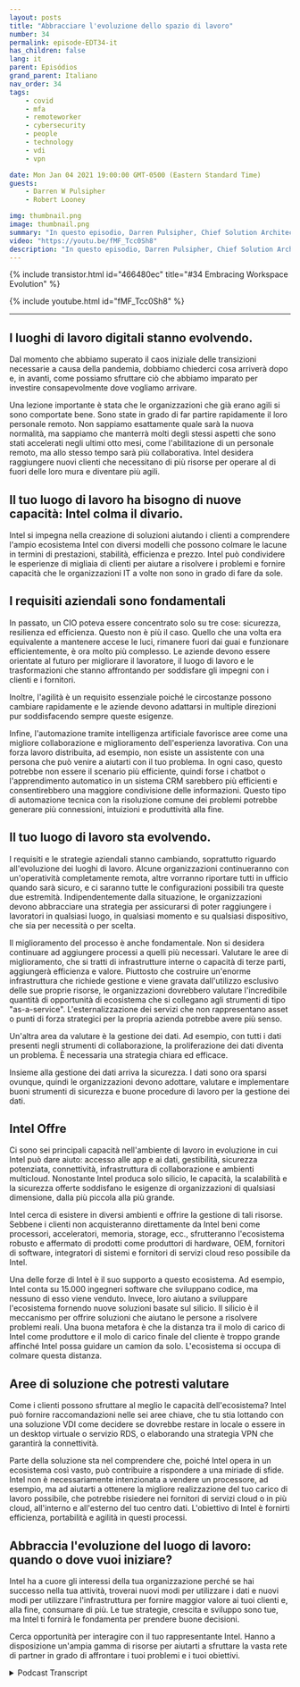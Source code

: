 ```yaml
---
layout: posts
title: "Abbracciare l'evoluzione dello spazio di lavoro"
number: 34
permalink: episode-EDT34-it
has_children: false
lang: it
parent: Episódios
grand_parent: Italiano
nav_order: 34
tags:
    - covid
    - mfa
    - remoteworker
    - cybersecurity
    - people
    - technology
    - vdi
    - vpn

date: Mon Jan 04 2021 19:00:00 GMT-0500 (Eastern Standard Time)
guests:
    - Darren W Pulsipher
    - Robert Looney

img: thumbnail.png
image: thumbnail.png
summary: "In questo episodio, Darren Pulsipher, Chief Solution Architect del settore pubblico, e Robert Looney, Americas Data Center Sales Manager di Intel, parlano dell'utilizzo di un approccio strategico per abbracciare l'attuale evoluzione del luogo di lavoro. La pandemia di COVID ha creato sfide e transizioni significative nel luogo di lavoro. Intel sta aiutando i clienti a sfruttare le tecnologie per affrontare al meglio le sfide in corso nella nuova normalità."
video: "https://youtu.be/fMF_Tcc0Sh8"
description: "In questo episodio, Darren Pulsipher, Chief Solution Architect del settore pubblico, e Robert Looney, Americas Data Center Sales Manager di Intel, parlano dell'utilizzo di un approccio strategico per abbracciare l'attuale evoluzione del luogo di lavoro. La pandemia di COVID ha creato sfide e transizioni significative nel luogo di lavoro. Intel sta aiutando i clienti a sfruttare le tecnologie per affrontare al meglio le sfide in corso nella nuova normalità."
---
```


<div>
{% include transistor.html id="466480ec" title="#34 Embracing Workspace Evolution" %}

{% include youtube.html id="fMF_Tcc0Sh8" %}
</div>

---

## I luoghi di lavoro digitali stanno evolvendo.

Dal momento che abbiamo superato il caos iniziale delle transizioni necessarie a causa della pandemia, dobbiamo chiederci cosa arriverà dopo e, in avanti, come possiamo sfruttare ciò che abbiamo imparato per investire consapevolmente dove vogliamo arrivare.

Una lezione importante è stata che le organizzazioni che già erano agili si sono comportate bene. Sono state in grado di far partire rapidamente il loro personale remoto. Non sappiamo esattamente quale sarà la nuova normalità, ma sappiamo che manterrà molti degli stessi aspetti che sono stati accelerati negli ultimi otto mesi, come l'abilitazione di un personale remoto, ma allo stesso tempo sarà più collaborativa. Intel desidera raggiungere nuovi clienti che necessitano di più risorse per operare al di fuori delle loro mura e diventare più agili.

## Il tuo luogo di lavoro ha bisogno di nuove capacità: Intel colma il divario.

Intel si impegna nella creazione di soluzioni aiutando i clienti a comprendere l'ampio ecosistema Intel con diversi modelli che possono colmare le lacune in termini di prestazioni, stabilità, efficienza e prezzo. Intel può condividere le esperienze di migliaia di clienti per aiutare a risolvere i problemi e fornire capacità che le organizzazioni IT a volte non sono in grado di fare da sole.

## I requisiti aziendali sono fondamentali

In passato, un CIO poteva essere concentrato solo su tre cose: sicurezza, resilienza ed efficienza. Questo non è più il caso. Quello che una volta era equivalente a mantenere accese le luci, rimanere fuori dai guai e funzionare efficientemente, è ora molto più complesso. Le aziende devono essere orientate al futuro per migliorare il lavoratore, il luogo di lavoro e le trasformazioni che stanno affrontando per soddisfare gli impegni con i clienti e i fornitori.

Inoltre, l'agilità è un requisito essenziale poiché le circostanze possono cambiare rapidamente e le aziende devono adattarsi in multiple direzioni pur soddisfacendo sempre queste esigenze.

Infine, l'automazione tramite intelligenza artificiale favorisce aree come una migliore collaborazione e miglioramento dell'esperienza lavorativa. Con una forza lavoro distribuita, ad esempio, non esiste un assistente con una persona che può venire a aiutarti con il tuo problema. In ogni caso, questo potrebbe non essere il scenario più efficiente, quindi forse i chatbot o l'apprendimento automatico in un sistema CRM sarebbero più efficienti e consentirebbero una maggiore condivisione delle informazioni. Questo tipo di automazione tecnica con la risoluzione comune dei problemi potrebbe generare più connessioni, intuizioni e produttività alla fine.

## Il tuo luogo di lavoro sta evolvendo.

I requisiti e le strategie aziendali stanno cambiando, soprattutto riguardo all'evoluzione dei luoghi di lavoro. Alcune organizzazioni continueranno con un'operatività completamente remota, altre vorranno riportare tutti in ufficio quando sarà sicuro, e ci saranno tutte le configurazioni possibili tra queste due estremità. Indipendentemente dalla situazione, le organizzazioni devono abbracciare una strategia per assicurarsi di poter raggiungere i lavoratori in qualsiasi luogo, in qualsiasi momento e su qualsiasi dispositivo, che sia per necessità o per scelta.

Il miglioramento del processo è anche fondamentale. Non si desidera continuare ad aggiungere processi a quelli più necessari. Valutare le aree di miglioramento, che si tratti di infrastrutture interne o capacità di terze parti, aggiungerà efficienza e valore. Piuttosto che costruire un'enorme infrastruttura che richiede gestione e viene gravata dall'utilizzo esclusivo delle sue proprie risorse, le organizzazioni dovrebbero valutare l'incredibile quantità di opportunità di ecosistema che si collegano agli strumenti di tipo "as-a-service". L'esternalizzazione dei servizi che non rappresentano asset o punti di forza strategici per la propria azienda potrebbe avere più senso.

Un'altra area da valutare è la gestione dei dati. Ad esempio, con tutti i dati presenti negli strumenti di collaborazione, la proliferazione dei dati diventa un problema. È necessaria una strategia chiara ed efficace.

Insieme alla gestione dei dati arriva la sicurezza. I dati sono ora sparsi ovunque, quindi le organizzazioni devono adottare, valutare e implementare buoni strumenti di sicurezza e buone procedure di lavoro per la gestione dei dati.

## Intel Offre

Ci sono sei principali capacità nell'ambiente di lavoro in evoluzione in cui Intel può dare aiuto: accesso alle app e ai dati, gestibilità, sicurezza potenziata, connettività, infrastruttura di collaborazione e ambienti multicloud. Nonostante Intel produca solo silicio, le capacità, la scalabilità e la sicurezza offerte soddisfano le esigenze di organizzazioni di qualsiasi dimensione, dalla più piccola alla più grande.

Intel cerca di esistere in diversi ambienti e offrire la gestione di tali risorse. Sebbene i clienti non acquisteranno direttamente da Intel beni come processori, acceleratori, memoria, storage, ecc., sfrutteranno l'ecosistema robusto e affermato di prodotti come produttori di hardware, OEM, fornitori di software, integratori di sistemi e fornitori di servizi cloud reso possibile da Intel.

Una delle forze di Intel è il suo supporto a questo ecosistema. Ad esempio, Intel conta su 15.000 ingegneri software che sviluppano codice, ma nessuno di esso viene venduto. Invece, loro aiutano a sviluppare l'ecosistema fornendo nuove soluzioni basate sul silicio. Il silicio è il meccanismo per offrire soluzioni che aiutano le persone a risolvere problemi reali. Una buona metafora è che la distanza tra il molo di carico di Intel come produttore e il molo di carico finale del cliente è troppo grande affinché Intel possa guidare un camion da solo. L'ecosistema si occupa di colmare questa distanza.

## Aree di soluzione che potresti valutare

Come i clienti possono sfruttare al meglio le capacità dell'ecosistema? Intel può fornire raccomandazioni nelle sei aree chiave, che tu stia lottando con una soluzione VDI come decidere se dovrebbe restare in locale o essere in un desktop virtuale o servizio RDS, o elaborando una strategia VPN che garantirà la connettività.

Parte della soluzione sta nel comprendere che, poiché Intel opera in un ecosistema così vasto, può contribuire a rispondere a una miriade di sfide. Intel non è necessariamente intenzionata a vendere un processore, ad esempio, ma ad aiutarti a ottenere la migliore realizzazione del tuo carico di lavoro possibile, che potrebbe risiedere nei fornitori di servizi cloud o in più cloud, all'interno e all'esterno del tuo centro dati. L'obiettivo di Intel è fornirti efficienza, portabilità e agilità in questi processi.

## Abbraccia l'evoluzione del luogo di lavoro: quando o dove vuoi iniziare?

Intel ha a cuore gli interessi della tua organizzazione perché se hai successo nella tua attività, troverai nuovi modi per utilizzare i dati e nuovi modi per utilizzare l'infrastruttura per fornire maggior valore ai tuoi clienti e, alla fine, consumare di più. Le tue strategie, crescita e sviluppo sono tue, ma Intel ti fornirà le fondamenta per prendere buone decisioni.

Cerca opportunità per interagire con il tuo rappresentante Intel. Hanno a disposizione un'ampia gamma di risorse per aiutarti a sfruttare la vasta rete di partner in grado di affrontare i tuoi problemi e i tuoi obiettivi.



<details>
<summary> Podcast Transcript </summary>

<p></p>

</details>
